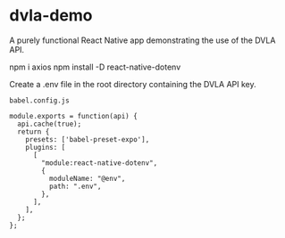 # dvla-demo
A purely functional React Native app demonstrating the use of the DVLA API.

npm i axios
npm install -D react-native-dotenv

Create a .env file in the root directory containing the DVLA API key.

`babel.config.js`

```
module.exports = function(api) {
  api.cache(true);
  return {
    presets: ['babel-preset-expo'],
    plugins: [
      [
        "module:react-native-dotenv",
        {
          moduleName: "@env",
          path: ".env",
        },
      ],
    ],
  };
};
```

